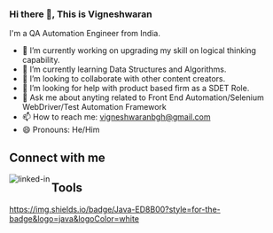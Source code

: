 ### Hi there 👋, This is Vigneshwaran
I'm a QA Automation Engineer from India.

- 🔭 I’m currently working on upgrading my skill on logical thinking capability.
- 🌱 I’m currently learning Data Structures and Algorithms.
- 👯 I’m looking to collaborate with other content creators.
- 🤔 I’m looking for help with product based firm as a SDET Role.
- 💬 Ask me about anyting related to Front End Automation/Selenium WebDriver/Test Automation Framework
- 📫 How to reach me: vigneshwaranbgh@gmail.com
- 😄 Pronouns: He/Him

## Connect with me
[<img align="left" alt="linked-in" src="https://img.shields.io/badge/linkedin-%230077B5.svg?&style=for-the-badge&logo=linkedin&logoColor=white" />](https://www.linkedin.com/in/vigneshwaran-baskaran/)

## Tools
https://img.shields.io/badge/Java-ED8B00?style=for-the-badge&logo=java&logoColor=white

